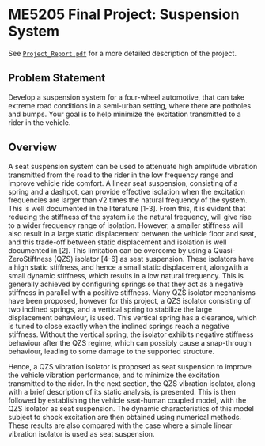 # ME5205 Final Project: Suspension System

See [`Project_Report.pdf`](Project_Report.pdf) for a more detailed description of the project.

## Problem Statement

Develop a suspension system for a four-wheel automotive, that can take extreme road conditions in a semi-urban setting, where there are potholes and bumps. Your goal is to help minimize the excitation transmitted to a rider in the vehicle.

## Overview

A seat suspension system can be used to attenuate high amplitude vibration transmitted from the road to the rider in the low frequency range and improve vehicle ride comfort. A linear seat suspension, consisting of a spring and a dashpot, can provide effective isolation when the excitation frequencies are larger than √2 times the natural frequency of the system. This is well documented in the literature [1-3]. From this, it is evident that reducing the stiffness of the system i.e the natural frequency, will give rise to a wider frequency range of isolation. However, a smaller stiffness will also result in a large static displacement between the vehicle floor and seat, and this trade-off between static displacement and isolation is well documented in [2]. This limitation can be overcome by using a Quasi-ZeroStiffness (QZS) isolator [4-6] as seat suspension. These isolators have a high static stiffness, and hence a small static displacement, alongwith a small dynamic stiffness, which results in a low natural frequency. This is generally achieved by configuring springs so that they act as a negative stiffness in parallel with a positive stiffness. Many QZS isolator mechanisms have been proposed, however for this project, a QZS isolator consisting of two inclined springs, and a vertical spring to stabilize the large displacement behaviour, is used. This vertical spring has a clearance, which is tuned to close exactly when the inclined springs reach a negative stiffness. Without the vertical spring, the isolator exhibits negative stiffness behaviour after the QZS regime, which can possibly cause a snap-through behaviour, leading to some damage to the supported structure.

Hence, a QZS vibration isolator is proposed as seat suspension to improve the vehicle vibration performance, and to minimize the excitation transmitted to the rider. In the next section, the QZS vibration isolator, along with a brief description of its static analysis, is presented. This is then followed by establishing the vehicle seat-human coupled model, with the QZS isolator as seat suspension. The dynamic characteristics of this model subject to shock excitation are then obtained using numerical methods. These results are also compared with the case where a simple linear vibration isolator is used as seat suspension.
